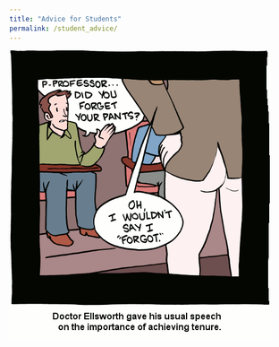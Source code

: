 ```yaml
---
title: "Advice for Students"
permalink: /student_advice/
---
```

![studentadvice](/assets/images/studentadvice.GIF)
